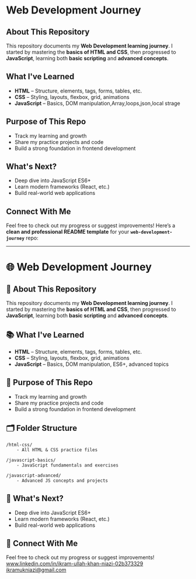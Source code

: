 #  Web Development Journey

##  About This Repository

This repository documents my **Web Development learning journey**.
I started by mastering the **basics of HTML and CSS**, then progressed to **JavaScript**, learning both **basic scripting** and **advanced concepts**.

##  What I've Learned

* **HTML** – Structure, elements, tags, forms, tables, etc.
* **CSS** – Styling, layouts, flexbox, grid, animations
* **JavaScript** – Basics, DOM manipulation,Array,loops,json,local strage

##  Purpose of This Repo

* Track my learning and growth
* Share my practice projects and code
* Build a strong foundation in frontend development

##  What's Next?

* Deep dive into JavaScript ES6+
* Learn modern frameworks (React, etc.)
* Build real-world web applications

##  Connect With Me

Feel free to check out my progress or suggest improvements!
Here’s a **clean and professional README template** for your **`web-development-journey`** repo:

---

# 🌐 Web Development Journey

## 🚀 About This Repository

This repository documents my **Web Development learning journey**.
I started by mastering the **basics of HTML and CSS**, then progressed to **JavaScript**, learning both **basic scripting** and **advanced concepts**.

## 📚 What I've Learned

* **HTML** – Structure, elements, tags, forms, tables, etc.
* **CSS** – Styling, layouts, flexbox, grid, animations
* **JavaScript** – Basics, DOM manipulation, ES6+, advanced topics

## 🎯 Purpose of This Repo

* Track my learning and growth
* Share my practice projects and code
* Build a strong foundation in frontend development

## 🗂️ Folder Structure

```
/html-css/
    - All HTML & CSS practice files

/javascript-basics/
    - JavaScript fundamentals and exercises

/javascript-advanced/
    - Advanced JS concepts and projects
```

## 🔮 What's Next?

* Deep dive into JavaScript ES6+
* Learn modern frameworks (React, etc.)
* Build real-world web applications

## 🤝 Connect With Me

Feel free to check out my progress or suggest improvements!
www.linkedin.com/in/ikram-ullah-khan-niazi-02b373329
ikramukniazi@gmail.com



